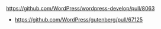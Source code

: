 https://github.com/WordPress/wordpress-develop/pull/8063

* https://github.com/WordPress/gutenberg/pull/67125

